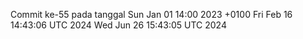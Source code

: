 Commit ke-55 pada tanggal Sun Jan 01 14:00 2023 +0100
Fri Feb 16 14:43:06 UTC 2024
Wed Jun 26 15:43:05 UTC 2024
